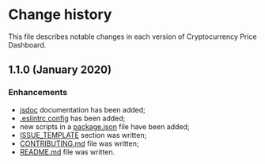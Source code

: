 # Change history

This file describes notable changes in each version of Cryptocurrency Price Dashboard.

## 1.1.0 (January 2020)

### Enhancements
 + [jsdoc](https://creativerusbear.github.io/Cryptocurrency-Pice-Dashboard-App/) documentation has been added;
 + [.eslintrc config](.eslintrc.json) has been added;
 + new scripts in a [package.json](package.json) file have been added;
 + [ISSUE_TEMPLATE](.github/ISSUE_TEMPLATE) section was written;
 +  [CONTRIBUTING.md](CONTRIBUTING.md) file was  written; 
 + [README.md](README.md) file was written.